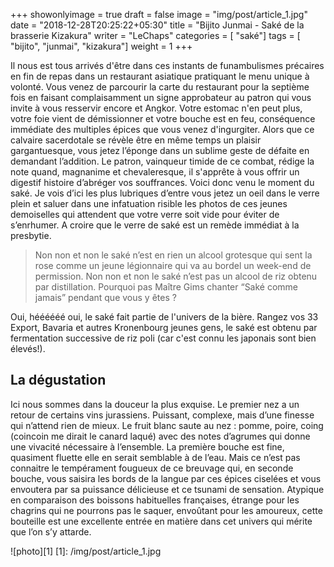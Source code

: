 +++
showonlyimage = true
draft = false
image = "img/post/article_1.jpg"
date = "2018-12-28T20:25:22+05:30"
title = "Bijito Junmai - Saké de la brasserie Kizakura"
writer = "LeChaps"
categories = [ "saké"]
tags = [ "bijito", "junmai", "kizakura"]
weight = 1
+++

Il nous est tous arrivés d'être dans ces instants de funambulismes précaires en fin de repas dans un restaurant asiatique pratiquant le menu unique à volonté. Vous venez de parcourir la carte du restaurant pour la septième fois en faisant complaisamment un signe approbateur au patron qui vous invite à vous resservir encore et Angkor. Votre estomac n'en peut plus, votre foie vient de démissionner et votre bouche est en feu, conséquence immédiate des multiples épices que vous venez d'ingurgiter. Alors que ce calvaire sacerdotale se révèle être en même temps un plaisir gargantuesque,  vous jetez l’éponge dans un sublime geste de défaite en demandant l’addition. Le patron, vainqueur timide de ce combat, rédige la note quand, magnanime et chevaleresque, il s'apprête à vous offrir un digestif histoire d’abréger vos souffrances. Voici donc venu le moment du saké. Je vois d’ici les plus lubriques d’entre vous jetez un oeil dans le verre plein et saluer dans une infatuation risible les photos de ces jeunes demoiselles qui attendent que votre verre soit vide pour éviter de s’enrhumer. A croire que le verre de saké est un remède immédiat à la presbytie.

> Non non et non le saké n’est en rien un alcool grotesque qui sent la rose comme un jeune légionnaire qui va au bordel un week-end de permission. Non non et non le saké n’est pas un alcool de riz obtenu par distillation. Pourquoi pas Maître Gims chanter “Saké comme jamais” pendant que vous y êtes ?

Oui, héééééé oui, le saké fait partie de l'univers de la bière. Rangez vos 33 Export, Bavaria et autres Kronenbourg jeunes gens, le saké est obtenu par fermentation successive de riz poli (car c'est connu les japonais sont bien élevés!). 

## La dégustation

Ici nous sommes dans la douceur la plus exquise. Le premier nez a un retour de certains vins jurassiens. Puissant, complexe, mais d’une finesse qui n’attend rien de mieux. Le fruit blanc saute au nez : pomme, poire, coing (coincoin me dirait le canard laqué) avec des notes d’agrumes qui donne une vivacité nécessaire à l’ensemble. La première bouche est fine, quasiment fluette elle en serait semblable à de l’eau. Mais ce n’est pas connaitre le tempérament fougueux de ce breuvage qui, en seconde bouche, vous saisira les bords de la langue par ces épices ciselées et vous envoutera par sa puissance délicieuse et ce tsunami de sensation. 
Atypique en comparaison des boissons habituelles françaises, étrange pour les chagrins qui ne pourrons pas le saquer, envoûtant pour les amoureux, cette bouteille est une excellente entrée en matière dans cet univers qui mérite que l’on s’y attarde. 

![photo][1]
[1]: /img/post/article_1.jpg